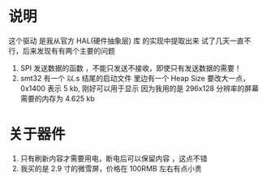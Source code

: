# 说明

这个驱动 是我从官方 HAL(硬件抽象层) 库 的实现中提取出来
试了几天一直不行，后来发现有有两个主要的问题

1. SPI 发送数据的函数 ，不能只发送不接收，即使只有发送数据的需要！
2. smt32 有一个 以.s 结尾的启动文件 里边有一个 Heap Size 要改大一点， 0x1400 表示 5 kb, 刚好可以用于显示
   因为我用的是 296x128 分辨率的屏幕 需要的内存为 4.625 kb

# 关于器件

1. 只有刷新内容才需要用电，断电后可以保留内容 ，这点不错
2. 我买的是 2.9 寸的微雪屏，价格在 100RMB 左右有点小贵
